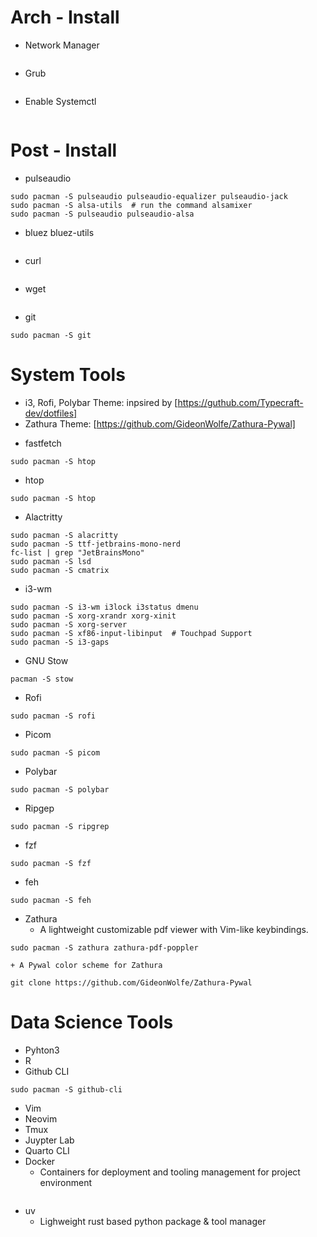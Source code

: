 # Arch - Install
* Network Manager
```
```
* Grub
```
```
* Enable Systemctl
```
```
# Post - Install
* pulseaudio
```
sudo pacman -S pulseaudio pulseaudio-equalizer pulseaudio-jack
sudo pacman -S alsa-utils  # run the command alsamixer
sudo pacman -S pulseaudio pulseaudio-alsa
```

* bluez bluez-utils
```

```
* curl
```

```
* wget
```

```
* git
```
sudo pacman -S git
```

# System Tools
+ i3, Rofi, Polybar Theme:  inpsired by [https://guthub.com/Typecraft-dev/dotfiles]
+ Zathura Theme: [https://github.com/GideonWolfe/Zathura-Pywal]
* fastfetch
```
sudo pacman -S htop
```

* htop
```
sudo pacman -S htop
```

* Alactritty
```
sudo pacman -S alacritty
sudo pacman -S ttf-jetbrains-mono-nerd
fc-list | grep "JetBrainsMono"
sudo pacman -S lsd
sudo pacman -S cmatrix
```


* i3-wm
```
sudo pacman -S i3-wm i3lock i3status dmenu
sudo pacman -S xorg-xrandr xorg-xinit
sudo pacman -S xorg-server
sudo pacman -S xf86-input-libinput  # Touchpad Support
sudo pacman -S i3-gaps
````

* GNU Stow
```
pacman -S stow
```

* Rofi
```
sudo pacman -S rofi 
```

* Picom
```
sudo pacman -S picom 
```

* Polybar
```
sudo pacman -S polybar
```

* Ripgep
```
sudo pacman -S ripgrep
```

* fzf
```
sudo pacman -S fzf
```

* feh
```
sudo pacman -S feh
```

* Zathura 
    + A lightweight customizable pdf viewer with Vim-like keybindings.
```
sudo pacman -S zathura zathura-pdf-poppler
```
    + A Pywal color scheme for Zathura
```
git clone https://github.com/GideonWolfe/Zathura-Pywal
```

# Data Science Tools
* Pyhton3
* R 
* Github CLI
```
sudo pacman -S github-cli
```
* Vim
* Neovim
* Tmux
* Juypter Lab
* Quarto CLI
* Docker
    + Containers for deployment and tooling management for project environment 
```
```
* uv
    + Lighweight rust based python package & tool manager
```


